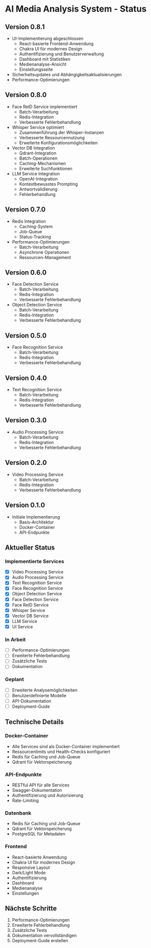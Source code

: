 # AI Media Analysis System - Status

## Version 0.8.1
- UI-Implementierung abgeschlossen
  - React-basierte Frontend-Anwendung
  - Chakra UI für modernes Design
  - Authentifizierung und Benutzerverwaltung
  - Dashboard mit Statistiken
  - Medienanalyse-Ansicht
  - Einstellungsseite
- Sicherheitsupdates und Abhängigkeitsaktualisierungen
- Performance-Optimierungen

## Version 0.8.0
- Face ReID Service implementiert
  - Batch-Verarbeitung
  - Redis-Integration
  - Verbesserte Fehlerbehandlung
- Whisper Service optimiert
  - Zusammenführung der Whisper-Instanzen
  - Verbesserte Ressourcennutzung
  - Erweiterte Konfigurationsmöglichkeiten
- Vector DB Integration
  - Qdrant-Integration
  - Batch-Operationen
  - Caching-Mechanismen
  - Erweiterte Suchfunktionen
- LLM Service Integration
  - OpenAI-Integration
  - Kontextbewusstes Prompting
  - Antwortvalidierung
  - Fehlerbehandlung

## Version 0.7.0
- Redis Integration
  - Caching-System
  - Job-Queue
  - Status-Tracking
- Performance-Optimierungen
  - Batch-Verarbeitung
  - Asynchrone Operationen
  - Ressourcen-Management

## Version 0.6.0
- Face Detection Service
  - Batch-Verarbeitung
  - Redis-Integration
  - Verbesserte Fehlerbehandlung
- Object Detection Service
  - Batch-Verarbeitung
  - Redis-Integration
  - Verbesserte Fehlerbehandlung

## Version 0.5.0
- Face Recognition Service
  - Batch-Verarbeitung
  - Redis-Integration
  - Verbesserte Fehlerbehandlung

## Version 0.4.0
- Text Recognition Service
  - Batch-Verarbeitung
  - Redis-Integration
  - Verbesserte Fehlerbehandlung

## Version 0.3.0
- Audio Processing Service
  - Batch-Verarbeitung
  - Redis-Integration
  - Verbesserte Fehlerbehandlung

## Version 0.2.0
- Video Processing Service
  - Batch-Verarbeitung
  - Redis-Integration
  - Verbesserte Fehlerbehandlung

## Version 0.1.0
- Initiale Implementierung
  - Basis-Architektur
  - Docker-Container
  - API-Endpunkte

## Aktueller Status

### Implementierte Services
- [x] Video Processing Service
- [x] Audio Processing Service
- [x] Text Recognition Service
- [x] Face Recognition Service
- [x] Object Detection Service
- [x] Face Detection Service
- [x] Face ReID Service
- [x] Whisper Service
- [x] Vector DB Service
- [x] LLM Service
- [x] UI Service

### In Arbeit
- [ ] Performance-Optimierungen
- [ ] Erweiterte Fehlerbehandlung
- [ ] Zusätzliche Tests
- [ ] Dokumentation

### Geplant
- [ ] Erweiterte Analysemöglichkeiten
- [ ] Benutzerdefinierte Modelle
- [ ] API-Dokumentation
- [ ] Deployment-Guide

## Technische Details

### Docker-Container
- Alle Services sind als Docker-Container implementiert
- Ressourcenlimits und Health-Checks konfiguriert
- Redis für Caching und Job-Queue
- Qdrant für Vektorspeicherung

### API-Endpunkte
- RESTful API für alle Services
- Swagger-Dokumentation
- Authentifizierung und Autorisierung
- Rate-Limiting

### Datenbank
- Redis für Caching und Job-Queue
- Qdrant für Vektorspeicherung
- PostgreSQL für Metadaten

### Frontend
- React-basierte Anwendung
- Chakra UI für modernes Design
- Responsive Layout
- Dark/Light Mode
- Authentifizierung
- Dashboard
- Medienanalyse
- Einstellungen

## Nächste Schritte
1. Performance-Optimierungen
2. Erweiterte Fehlerbehandlung
3. Zusätzliche Tests
4. Dokumentation vervollständigen
5. Deployment-Guide erstellen
